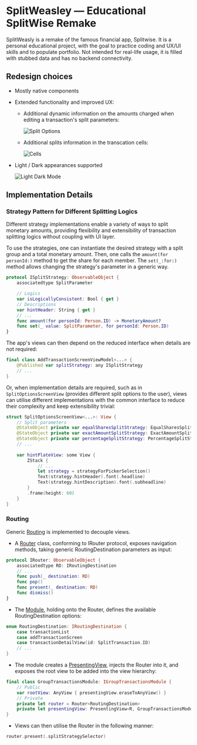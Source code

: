 # SplitWeasley — Educational SplitWise Remake

SplitWeasly is a remake of the famous financial app, Splitwise.
It is a personal educational project, with the goal to practice coding and UX/UI skills and to populate portfolio.
Not intended for real-life usage, it is filled with stubbed data and has no backend connectivity.

## Redesign choices

- Mostly native components
- Extended functionality and improved UX:

  - Additional dynamic information on the amounts charged when editing a transaction's split parameters:
  
    ![Split Options](https://github.com/myra5hik/SplitWeasley/assets/80918676/ef16838a-4426-4677-be9a-89b0b84bbbdb)
  
  - Additional splits information in the transcation cells:
  
    ![Cells](https://github.com/myra5hik/SplitWeasley/assets/80918676/275c297a-81fc-47c5-9d01-dde135a844da)
    
- Light / Dark appearances supported

    ![Light Dark Mode](https://github.com/myra5hik/SplitWeasley/assets/80918676/e501e84a-bb0e-400f-b223-72742d483ff1)

## Implementation Details

### Strategy Pattern for Different Splitting Logics

Different strategy implementations enable a variety of ways to split monetary amounts, providing flexibility and extensibility of transaction splitting logics without coupling with UI layer.

To use the strategies, one can instantiate the desired strategy with a split group and a total monetary amount. Then, one calls the `amount(for personId:)` method to get the share for each member. The `set(_:for:)` method allows changing the strategy's parameter in a generic way.

```swift
protocol ISplitStrategy: ObservableObject {
    associatedtype SplitParameter

    // Logics
    var isLogicallyConsistent: Bool { get }
    // Descriptions
    var hintHeader: String { get }
    // ...
    func amount(for personId: Person.ID) -> MonetaryAmount?
    func set(_ value: SplitParameter, for personId: Person.ID)
}
```

The app's views can then depend on the reduced interface when details are not required:

```swift
final class AddTransactionScreenViewModel<...> {
    @Published var splitStrategy: any ISplitStrategy
    // ...
}
```

Or, when implementation details are required, such as in `SplitOptionsScreenView` (provides different split options to the user), views can utilise different implementations with the common interface to reduce their complexity and keep extensibility trivial:

```swift
struct SplitOptionsScreenView<...>: View {
    // Split parameters
    @StateObject private var equalSharesSplitStrategy: EqualSharesSplitStrategy
    @StateObject private var exactAmountSplitStrategy: ExactAmountSplitStrategy
    @StateObject private var percentageSplitStrategy: PercentageSplitStrategy
    // ...
    
    var hintPlateView: some View {
        ZStack {
            // ...
            let strategy = strategyForPickerSelection()
            Text(strategy.hintHeader).font(.headline)
            Text(strategy.hintDescription).font(.subheadline)
        }
        .frame(height: 60)
    }
}
```

### Routing 

Generic [Routing](https://github.com/myra5hik/SplitWeasley/tree/main/SplitWeasley/SplitWeasley/Routing) is implemented to decouple views.

- A [Router](https://github.com/myra5hik/SplitWeasley/blob/main/SplitWeasley/SplitWeasley/Routing/Router.swift) class, conforming to IRouter protocol, exposes navigation methods, taking generic RoutingDestination parameters as input:

```swift
protocol IRouter: ObservableObject {
    associatedtype RD: IRoutingDestination
    // ...
    func push(_ destination: RD)
    func pop()
    func present(_ destination: RD)
    func dismiss()
}
```

- The [Module](https://github.com/myra5hik/SplitWeasley/blob/main/SplitWeasley/SplitWeasley/Modules/GroupTransactionsModule.swift), holding onto the Router, defines the available RoutingDestination options:

```swift
enum RoutingDestination: IRoutingDestination {
    case transactionList
    case addTransactionScreen
    case transactionDetailView(id: SplitTransaction.ID)
    // ...
}
```

- The module creates a [PresentingView](https://github.com/myra5hik/SplitWeasley/blob/main/SplitWeasley/SplitWeasley/Routing/PresentingView.swift), injects the Router into it, and exposes the root view to be added into the view hierarchy:

```swift
final class GroupTransactionsModule: IGroupTransactionsModule {
    // Public
    var rootView: AnyView { presentingView.eraseToAnyView() }
    // Private
    private let router = Router<RoutingDestination>
    private let presentingView: PresentingView<R, GroupTransactionsModule>
}
```

- Views can then utilise the Router in the following manner:

```swift
router.present(.splitStrategySelector)
```
